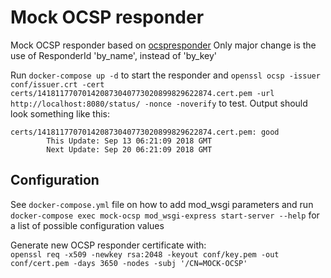# Mock OCSP responder

Mock OCSP responder based on [ocspresponder](https://pypi.org/project/ocspresponder/)
Only major change is the use of ResponderId 'by_name', instead of 'by_key'

Run `docker-compose up -d` to start the responder and 
`openssl ocsp -issuer conf/issuer.crt -cert certs/141811770701420873040773020899829622874.cert.pem -url http://localhost:8080/status/ -nonce -noverify` 
to test. Output should look something like this: 
````
certs/141811770701420873040773020899829622874.cert.pem: good
        This Update: Sep 13 06:21:09 2018 GMT
        Next Update: Sep 20 06:21:09 2018 GMT

````

## Configuration
See `docker-compose.yml` file on how to add mod_wsgi parameters and run 
`docker-compose exec mock-ocsp mod_wsgi-express start-server --help` for a list of possible configuration values

Generate new OCSP responder certificate with:    
`openssl req -x509 -newkey rsa:2048 -keyout conf/key.pem -out conf/cert.pem -days 3650 -nodes -subj '/CN=MOCK-OCSP'`
